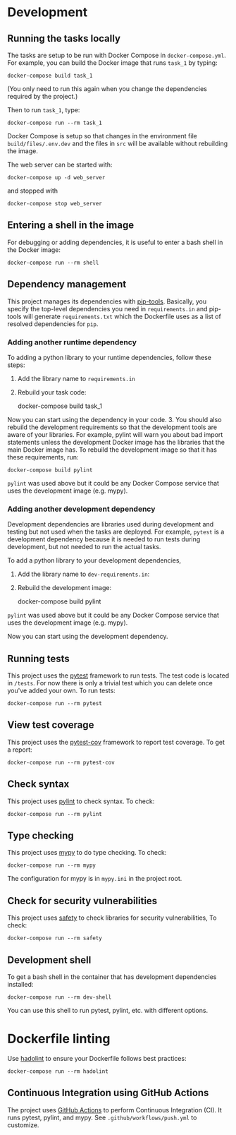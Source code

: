 # Development

## Running the tasks locally

The tasks are setup to be run with Docker Compose in `docker-compose.yml`. For example,
you can build the Docker image that runs `task_1` by typing:

    docker-compose build task_1

(You only need to run this again when you change the dependencies required by
the project.)

Then to run `task_1`, type:

    docker-compose run --rm task_1

Docker Compose is setup so that changes in the environment file `build/files/.env.dev`
and the files in `src` will be available without rebuilding the image.

The web server can be started with:

    docker-compose up -d web_server

and stopped with

    docker-compose stop web_server

## Entering a shell in the image

For debugging or adding dependencies, it is useful to enter a bash shell in
the Docker image:

    docker-compose run --rm shell

## Dependency management

This project manages its dependencies with
[pip-tools](https://github.com/jazzband/pip-tools).
Basically, you specify the top-level dependencies you need in
`requirements.in` and pip-tools will generate `requirements.txt`
which the Dockerfile uses as a list of resolved dependencies for
`pip`.

### Adding another runtime dependency

To adding a python library to your runtime dependencies, follow these steps:

1. Add the library name to `requirements.in`
2. Rebuild your task code:

    docker-compose build task_1

Now you can start using the dependency in your code.
3. You should also rebuild the development requirements so that the
development tools are aware of your libraries. For example, pylint
will warn you about bad import statements unless the development Docker image
has the libraries that the main Docker image has.
To rebuild the development image so that it has these requirements, run:

    docker-compose build pylint

`pylint` was used above but it could be any Docker Compose service that uses the
development image (e.g. mypy).

### Adding another development dependency

Development dependencies are libraries used during development and
testing but not used when the tasks are deployed. For example, `pytest`
is a development dependency because it is needed to run tests during
development, but not needed to run the actual tasks.

To add a python library to your development dependencies,

1. Add the library name to `dev-requirements.in`:
2. Rebuild the development image:

    docker-compose build pylint

`pylint` was used above but it could be any Docker Compose service that uses the
development image (e.g. mypy).

Now you can start using the development dependency.

## Running tests

This project uses the [pytest](https://docs.pytest.org/en/latest/)
framework to run tests. The test code is located in `/tests`. For
now there is only a trivial test which you can delete once you've
added your own. To run tests:

    docker-compose run --rm pytest

## View test coverage

This project uses the [pytest-cov](https://github.com/pytest-dev/pytest-cov)
framework to report test coverage. To get a report:

    docker-compose run --rm pytest-cov

## Check syntax

This project uses [pylint](https://www.pylint.org/) to check syntax. To check:

    docker-compose run --rm pylint

## Type checking

This project uses [mypy](http://mypy-lang.org/) to do type checking. To check:

    docker-compose run --rm mypy

The configuration for mypy is in `mypy.ini` in the project root.


## Check for security vulnerabilities

This project uses [safety](https://github.com/pyupio/safety) to
check libraries for security vulnerabilities, To check:

    docker-compose run --rm safety

## Development shell

To get a bash shell in the container that has development dependencies installed:

    docker-compose run --rm dev-shell

You can use this shell to run pytest, pylint, etc. with different options.

# Dockerfile linting

Use [hadolint](https://github.com/hadolint/hadolint) to ensure your Dockerfile follows
best practices:

    docker-compose run --rm hadolint

## Continuous Integration using GitHub Actions

The project uses [GitHub Actions](https://github.com/features/actions) to
perform Continuous Integration (CI). It runs pytest, pylint, and mypy.
See `.github/workflows/push.yml` to customize.
